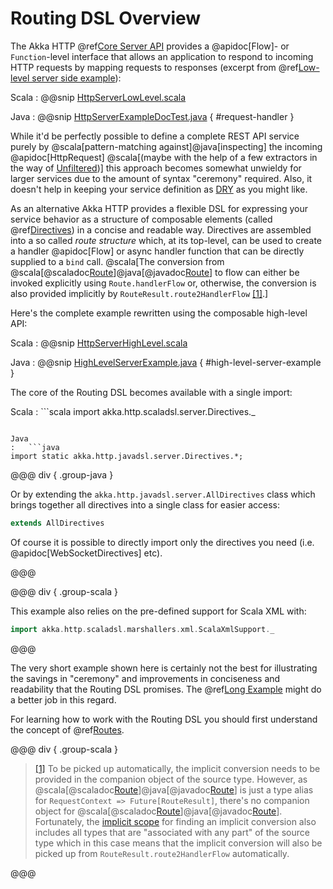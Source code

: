 # Routing DSL Overview

The Akka HTTP @ref[Core Server API](../server-side/low-level-api.md) provides a @apidoc[Flow]- or `Function`-level interface that allows
an application to respond to incoming HTTP requests by mapping requests to responses
(excerpt from @ref[Low-level server side example](../server-side/low-level-api.md#http-low-level-server-side-example)):

Scala
:  @@snip [HttpServerLowLevel.scala]($test$/scala/docs/http/scaladsl/HttpServerLowLevel.scala)

Java
:  @@snip [HttpServerExampleDocTest.java]($test$/java/docs/http/javadsl/server/HttpServerExampleDocTest.java) { #request-handler }

While it'd be perfectly possible to define a complete REST API service purely by @scala[pattern-matching against]@java[inspecting] the incoming
@apidoc[HttpRequest] @scala[(maybe with the help of a few extractors in the way of [Unfiltered](https://unfiltered.ws/))] this approach becomes somewhat
unwieldy for larger services due to the amount of syntax "ceremony" required. Also, it doesn't help in keeping your
service definition as [DRY](https://en.wikipedia.org/wiki/Don%27t_repeat_yourself) as you might like.

As an alternative Akka HTTP provides a flexible DSL for expressing your service behavior as a structure of
composable elements (called @ref[Directives](directives/index.md)) in a concise and readable way. Directives are assembled into a so called
*route structure* which, at its top-level, can be used to create a handler @apidoc[Flow] or async handler function that
can be directly supplied to a `bind` call. @scala[The conversion from @scala[@scaladoc[Route](akka.http.scaladsl.server.index#Route=akka.http.scaladsl.server.RequestContext=%3Escala.concurrent.Future[akka.http.scaladsl.server.RouteResult])]@java[@javadoc[Route](akka.http.javadsl.server.Route)] to flow can either be invoked explicitly
using `Route.handlerFlow` or, otherwise, the conversion is also provided implicitly by
`RouteResult.route2HandlerFlow` <a id="^1" href="#1">[1]</a>.]

Here's the complete example rewritten using the composable high-level API:

Scala
:   @@snip [HttpServerHighLevel.scala]($test$/scala/docs/http/scaladsl/HttpServerHighLevel.scala)

Java
:   @@snip [HighLevelServerExample.java]($test$/java/docs/http/javadsl/server/HighLevelServerExample.java) { #high-level-server-example }

The core of the Routing DSL becomes available with a single import:

Scala
:   ```scala
import akka.http.scaladsl.server.Directives._
```

Java
:   ```java
import static akka.http.javadsl.server.Directives.*;
```

@@@ div { .group-java }

Or by extending the `akka.http.javadsl.server.AllDirectives` class which brings together all directives into a single class
for easier access:

```java
extends AllDirectives
```

Of course it is possible to directly import only the directives you need (i.e. @apidoc[WebSocketDirectives] etc).

@@@

@@@ div { .group-scala }

This example also relies on the pre-defined support for Scala XML with:

```scala
import akka.http.scaladsl.marshallers.xml.ScalaXmlSupport._
```

@@@

The very short example shown here is certainly not the best for illustrating the savings in "ceremony" and improvements
in conciseness and readability that the Routing DSL promises. The @ref[Long Example](index.md#longer-example) might do a better job in this
regard.

For learning how to work with the Routing DSL you should first understand the concept of @ref[Routes](routes.md).

@@@ div { .group-scala }

> <a id="1" href="#^1">[1]</a> To be picked up automatically, the implicit conversion needs to be provided in the companion object of the source
type. However, as @scala[@scaladoc[Route](akka.http.scaladsl.server.index#Route=akka.http.scaladsl.server.RequestContext=%3Escala.concurrent.Future[akka.http.scaladsl.server.RouteResult])]@java[@javadoc[Route](akka.http.javadsl.server.Route)] is just a type alias for `RequestContext => Future[RouteResult]`, there's no
companion object for @scala[@scaladoc[Route](akka.http.scaladsl.server.index#Route=akka.http.scaladsl.server.RequestContext=%3Escala.concurrent.Future[akka.http.scaladsl.server.RouteResult])]@java[@javadoc[Route](akka.http.javadsl.server.Route)]. Fortunately, the [implicit scope](https://www.scala-lang.org/files/archive/spec/2.11/07-implicits.html#implicit-parameters) for finding an implicit conversion also
includes all types that are "associated with any part" of the source type which in this case means that the
implicit conversion will also be picked up from `RouteResult.route2HandlerFlow` automatically.

@@@
